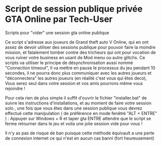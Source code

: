 # Script de session publique privée GTA Online par Tech-User
Scripts pour "vider" une session gta online publique

Ce script s'adresse aux joueurs de Grand theft auto V Online, qui en ont assez de devoir utiliser des sessions publique pour pouvoir faire la moindre mission, et fatalement tomber contre des tricheurs qui ont pour vocation de vous ruiner votre business en usant de Mod menu ou autre glitchs. Ce scripts va utiliser le principe de désynchronisation aussi nommé "Connection timeout", Il va mettre en pause le processus du jeu pendant 10 secondes, il ne pourra donc plus communiquer avec les autres joueurs et "déconnectera" les autres joueurs (en réalité c'est vous qui êtes deco), Vous serez seul dans votre session et vos amis pourrons même vous rejoindre !

Pour cela rien de plus simple il suffit d'ouvrir le fichier "installer.bat" de suivre les instructions d'installations, et au moment de faire votre session solo , une fois que vous êtes dans une session publique vous devrez effectué cette manipulation ( de préférence en mode fenêtré "ALT + ENTRE" ) : Appuyer sur Windows + R et taper gta ENTRE attendre que le script se ferme retourner dans le jeu et voila une jolie session vide pour vous !

Il n'y as pas de risque de ban puisque cette méthode équivault a une perte de connexion internet ce qui n'est en aucun cas banni (fort heureusement)
